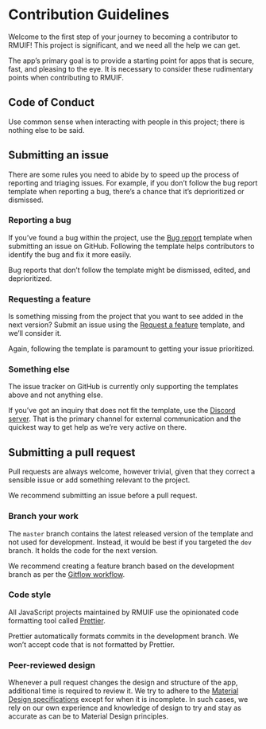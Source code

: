 # Contribution Guidelines

Welcome to the first step of your journey to becoming a contributor to RMUIF! This project is significant, and we need all the help we can get.

The app’s primary goal is to provide a starting point for apps that is secure, fast, and pleasing to the eye. It is necessary to consider these rudimentary points when contributing to RMUIF.

## Code of Conduct

Use common sense when interacting with people in this project; there is nothing else to be said.

## Submitting an issue

There are some rules you need to abide by to speed up the process of reporting and triaging issues. For example, if you don’t follow the bug report template when reporting a bug, there’s a chance that it’s deprioritized or dismissed.

### Reporting a bug

If you’ve found a bug within the project, use the [Bug report](https://github.com/rmuif/web/issues/new?template=bug_report.md) template when submitting an issue on GitHub. Following the template helps contributors to identify the bug and fix it more easily.

Bug reports that don’t follow the template might be dismissed, edited, and deprioritized.

### Requesting a feature

Is something missing from the project that you want to see added in the next version? Submit an issue using the [Request a feature](https://github.com/rmuif/web/issues/new?template=feature_request.md) template, and we’ll consider it.

Again, following the template is paramount to getting your issue prioritized.

### Something else

The issue tracker on GitHub is currently only supporting the templates above and not anything else.

If you’ve got an inquiry that does not fit the template, use the [Discord server](https://discord.gg/5Ann5C3). That is the primary channel for external communication and the quickest way to get help as we’re very active on there.

## Submitting a pull request

Pull requests are always welcome, however trivial, given that they correct a sensible issue or add something relevant to the project.

We recommend submitting an issue before a pull request.

### Branch your work

The `master` branch contains the latest released version of the template and not used for development. Instead, it would be best if you targeted the `dev` branch. It holds the code for the next version.

We recommend creating a feature branch based on the development branch as per the [Gitflow workflow](https://www.atlassian.com/git/tutorials/comparing-workflows/gitflow-workflow).

### Code style

All JavaScript projects maintained by RMUIF use the opinionated code formatting tool called [Prettier](https://prettier.io).

Prettier automatically formats commits in the development branch. We won’t accept code that is not formatted by Prettier.

### Peer-reviewed design

Whenever a pull request changes the design and structure of the app, additional time is required to review it. We try to adhere to the [Material Design specifications](https://material.io/design) except for when it is incomplete. In such cases, we rely on our own experience and knowledge of design to try and stay as accurate as can be to Material Design principles.

